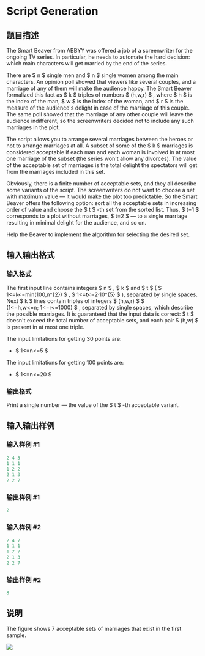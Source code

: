 # Script Generation

## 题目描述

The Smart Beaver from ABBYY was offered a job of a screenwriter for the ongoing TV series. In particular, he needs to automate the hard decision: which main characters will get married by the end of the series.

There are $ n $ single men and $ n $ single women among the main characters. An opinion poll showed that viewers like several couples, and a marriage of any of them will make the audience happy. The Smart Beaver formalized this fact as $ k $ triples of numbers $ (h,w,r) $ , where $ h $ is the index of the man, $ w $ is the index of the woman, and $ r $ is the measure of the audience's delight in case of the marriage of this couple. The same poll showed that the marriage of any other couple will leave the audience indifferent, so the screenwriters decided not to include any such marriages in the plot.

The script allows you to arrange several marriages between the heroes or not to arrange marriages at all. A subset of some of the $ k $ marriages is considered acceptable if each man and each woman is involved in at most one marriage of the subset (the series won't allow any divorces). The value of the acceptable set of marriages is the total delight the spectators will get from the marriages included in this set.

Obviously, there is a finite number of acceptable sets, and they all describe some variants of the script. The screenwriters do not want to choose a set with maximum value — it would make the plot too predictable. So the Smart Beaver offers the following option: sort all the acceptable sets in increasing order of value and choose the $ t $ -th set from the sorted list. Thus, $ t=1 $ corresponds to a plot without marriages, $ t=2 $ — to a single marriage resulting in minimal delight for the audience, and so on.

Help the Beaver to implement the algorithm for selecting the desired set.

## 输入输出格式

### 输入格式

The first input line contains integers $ n $ , $ k $ and $ t $ ( $ 1<=k<=min(100,n^{2}) $ , $ 1<=t<=2·10^{5} $ ), separated by single spaces. Next $ k $ lines contain triples of integers $ (h,w,r) $ $ (1<=h,w<=n; 1<=r<=1000) $ , separated by single spaces, which describe the possible marriages. It is guaranteed that the input data is correct: $ t $ doesn't exceed the total number of acceptable sets, and each pair $ (h,w) $ is present in at most one triple.

The input limitations for getting 30 points are:

- $ 1<=n<=5 $

The input limitations for getting 100 points are:

- $ 1<=n<=20 $

### 输出格式

Print a single number — the value of the $ t $ -th acceptable variant.

## 输入输出样例

### 输入样例 #1

```cpp
2 4 3
1 1 1
1 2 2
2 1 3
2 2 7

```
### 输出样例 #1

```cpp
2

```
### 输入样例 #2

```cpp
2 4 7
1 1 1
1 2 2
2 1 3
2 2 7

```
### 输出样例 #2

```cpp
8

```
## 说明

The figure shows 7 acceptable sets of marriages that exist in the first sample.

![](https://cdn.luogu.com.cn/upload/vjudge_pic/CF177F2/971450b4cb17eb543beed4c481a06b32856e437a.png)

